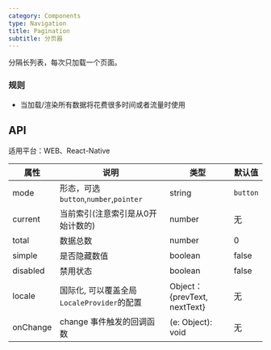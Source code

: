 ```yaml
---
category: Components
type: Navigation
title: Pagination
subtitle: 分页器
---
```


分隔长列表，每次只加载一个页面。

### 规则
- 当加载/渲染所有数据将花费很多时间或者流量时使用

## API

适用平台：WEB、React-Native

属性 | 说明 | 类型 | 默认值
----|-----|------|------
|  mode  | 形态，可选`button`,`number`,`pointer` | string | `button`  |
|  current  | 当前索引(注意索引是从0开始计数的) | number  |  无  |
|  total  | 数据总数 | number  |  0  |
|  simple  | 是否隐藏数值 | boolean | false  |
|  disabled  | 禁用状态 | boolean | false  |
| locale |  国际化, 可以覆盖全局`LocaleProvider`的配置 | Object：{prevText, nextText} | 无 |
|  onChange | change 事件触发的回调函数 | (e: Object): void | 无 |
